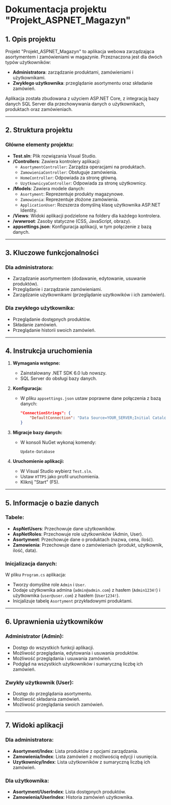 # Dokumentacja projektu "Projekt_ASPNET_Magazyn"

## 1. Opis projektu

Projekt "Projekt_ASPNET_Magazyn" to aplikacja webowa zarządzająca asortymentem i zamówieniami w magazynie.
Przeznaczona jest dla dwóch typów użytkowników:

- **Administratora**: zarządzanie produktami, zamówieniami i użytkownikami.
- **Zwykłego użytkownika**: przeglądanie asortymentu oraz składanie zamówień.

Aplikacja została zbudowana z użyciem ASP.NET Core, z integracją bazy danych SQL Server dla przechowywania danych o użytkownikach, produktach oraz zamówieniach.

---

## 2. Struktura projektu

### Główne elementy projektu:

- **Test.sln**: Plik rozwiązania Visual Studio.
- **/Controllers**: Zawiera kontrolery aplikacji:
  - `AsortymentController`: Zarządza operacjami na produktach.
  - `ZamowieniaController`: Obsługuje zamówienia.
  - `HomeController`: Odpowiada za stronę główną.
  -  `UzytkownicyaController`: Odpowiada za stronę użytkownicy.
- **/Models**: Zawiera modele danych:
  - `Asortyment`: Reprezentuje produkty magazynowe.
  - `Zamowienia`: Reprezentuje złożone zamówienia.
  - `ApplicationUser`: Rozszerza domyślną klasę użytkownika ASP.NET Identity.
- **/Views**: Widoki aplikacji podzielone na foldery dla każdego kontrolera.
- **/wwwroot**: Zasoby statyczne (CSS, JavaScript, obrazy).
- **appsettings.json**: Konfiguracja aplikacji, w tym połączenie z bazą danych.

---

## 3. Kluczowe funkcjonalności

### Dla administratora:

- Zarządzanie asortymentem (dodawanie, edytowanie, usuwanie produktów).
- Przeglądanie i zarządzanie zamówieniami.
- Zarządzanie użytkownikami (przeglądanie uzytkowików i ich zamówień).

### Dla zwykłego użytkownika:

- Przeglądanie dostępnych produktów.
- Składanie zamówień.
- Przeglądanie historii swoich zamówień.

---

## 4. Instrukcja uruchomienia

1. **Wymagania wstępne:**

   - Zainstalowany .NET SDK 6.0 lub nowszy.
   - SQL Server do obsługi bazy danych.

2. **Konfiguracja:**

   - W pliku `appsettings.json` ustaw poprawne dane połączenia z bazą danych:
     ```json
     "ConnectionStrings": {
         "DefaultConnection": "Data Source=YOUR_SERVER;Initial Catalog=Test;Integrated Security=True;TrustServerCertificate=True"
     }
     ```

3. **Migracje bazy danych:**

   - W konsoli NuGet wykonaj komendy:
     ```
     Update-Database
     ```

4. **Uruchomienie aplikacji:**

   - W Visual Studio wybierz `Test.sln`.
   - Ustaw `HTTPS` jako profil uruchomienia.
   - Kliknij "Start" (F5).

---

## 5. Informacje o bazie danych

### Tabele:

- **AspNetUsers**: Przechowuje dane użytkowników.
- **AspNetRoles**: Przechowuje role użytkowników (Admin, User).
- **Asortyment**: Przechowuje dane o produktach (nazwa, cena, ilość).
- **Zamowienia**: Przechowuje dane o zamówieniach (produkt, użytkownik, ilość, data).

### Inicjalizacja danych:

W pliku `Program.cs` aplikacja:

- Tworzy domyślne role `Admin` i `User`.
- Dodaje użytkownika admina (`admin@admin.com`) z hasłem (`Admin1234!`) i użytkownika (`user@user.com`) z hasłem (`User1234!`).
- Inicjalizuje tabelę `Asortyment` przykładowymi produktami.

---

## 6. Uprawnienia użytkowników

### Administrator (Admin):

- Dostęp do wszystkich funkcji aplikacji.
- Możliwość przeglądania, edytowania i usuwania produktów.
- Możliwość przeglądania i usuwania zamówień.
- Podgląd na wszystkich użytkowników i sumaryczną liczbę ich zamówień.

### Zwykły użytkownik (User):

- Dostęp do przeglądania asortymentu.
- Możliwość składania zamówień.
- Możliwość przeglądania swoich zamówień.

---

## 7. Widoki aplikacji

### Dla administratora:

- **Asortyment/Index**: Lista produktów z opcjami zarządzania.
- **Zamowienia/Index**: Lista zamówień z możliwością edycji i usunięcia.
- **Uzytkownicy/Index**: Lista użytkowników z sumaryczną liczbą ich zamówień.

### Dla użytkownika:

- **Asortyment/UserIndex**: Lista dostępnych produktów.
- **Zamowienia/UserIndex**: Historia zamówień użytkownika.

